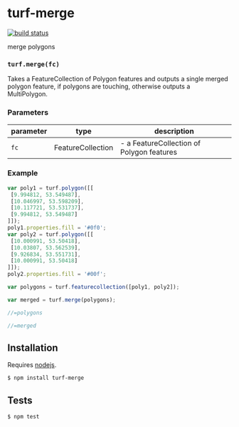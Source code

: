 # turf-merge

[![build status](https://secure.travis-ci.org/Turfjs/turf-merge.png)](http://travis-ci.org/Turfjs/turf-merge)

merge polygons


### `turf.merge(fc)`

Takes a FeatureCollection of Polygon features and outputs a single merged
polygon feature, if polygons are touching, otherwise outputs a MultiPolygon.

### Parameters

| parameter | type              | description                               |
| --------- | ----------------- | ----------------------------------------- |
| `fc`      | FeatureCollection | - a FeatureCollection of Polygon features |


### Example

```js
var poly1 = turf.polygon([[
 [9.994812, 53.549487],
 [10.046997, 53.598209],
 [10.117721, 53.531737],
 [9.994812, 53.549487]
]]);
poly1.properties.fill = '#0f0';
var poly2 = turf.polygon([[
 [10.000991, 53.50418],
 [10.03807, 53.562539],
 [9.926834, 53.551731],
 [10.000991, 53.50418]
]]);
poly2.properties.fill = '#00f';

var polygons = turf.featurecollection([poly1, poly2]);

var merged = turf.merge(polygons);

//=polygons

//=merged
```

## Installation

Requires [nodejs](http://nodejs.org/).

```sh
$ npm install turf-merge
```

## Tests

```sh
$ npm test
```

